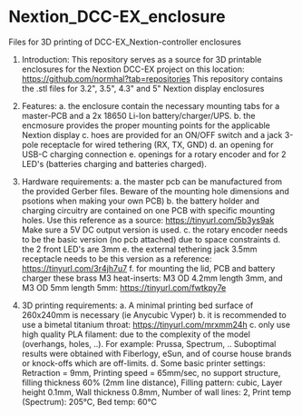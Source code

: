 # Nextion_DCC-EX_enclosure
Files for 3D printing of DCC-EX_Nextion-controller enclosures

1. Introduction:
  This repository serves as a source for 3D printable enclosures for the Nextion DCC-EX project on this location: https://github.com/normhal?tab=repositories
  This repository contains the .stl files for 3.2", 3.5", 4.3" and 5" Nextion display enclosures

2. Features:
  a. the enclosure contain the necessary mounting tabs for a master-PCB and a 2x 18650 Li-Ion battery/charger/UPS.
  b. the encmosure provides the proper mounting points for the applicable Nextion display
  c. hoes are provided for an ON/OFF switch and a jack 3-pole receptacle for wired tethering (RX, TX, GND)
  d. an opening for USB-C charging connection
  e. openings for a rotary encoder and for 2 LED's (batteries charging and batteries charged).

3. Hardware requirements:
  a. the master pcb can be manufactured from the provided Gerber files. Beware of the mounting hole dimensions and psotions when making your own PCB)
  b. the battery holder and charging circuitry are contained on one PCB with specific mounting holes. Use this reference as a source: https://tinyurl.com/5b3ys9ak
    Make sure a 5V DC output version is used.
  c. the rotary encoder needs to be  the basic version (no pcb attached) due to space constraints
  d. the 2 front LED's are 3mm
  e. the external tethering jack 3.5mm receptacle needs to be this version as a reference: https://tinyurl.com/3r4jh7u7
  f. for mounting the lid, PCB and battery charger these brass M3 heat-inserts: M3 OD 4.2mm length 3mm, and M3 OD 5mm length 5mm:
    https://tinyurl.com/fwtkpy7e

4. 3D printing requirements:
  a. A minimal printing bed surface of 260x240mm is necessary (ie Anycubic Vyper)
  b. it is recommended to use a bimetal titanium throat: https://tinyurl.com/mrxmm24h
  c. only use high quality PLA filament: due to the complexity of the model (overhangs, holes, ..). For example: Prussa, Spectrum, ..
    Suboptimal results were obtained with Fiberlogy, eSun, and of course house brands or knock-offs which are off-limits.
  d. Some basic printer settings: Retraction = 9mm, Printing speed = 65mm/sec, no support structure, filling thickness 60% (2mm line distance),
    Filling pattern: cubic, Layer height 0.1mm, Wall thickness 0.8mm, Number of wall lines: 2, Print temp (Spectrum): 205°C, Bed temp: 60°C


     
